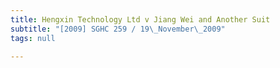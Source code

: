 ```yaml
---
title: Hengxin Technology Ltd v Jiang Wei and Another Suit
subtitle: "[2009] SGHC 259 / 19\_November\_2009"
tags: null

---
```


